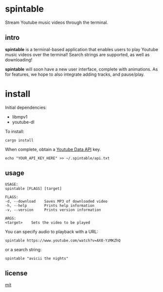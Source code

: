 # spintable

Stream Youtube music videos through the terminal.

## intro

__spintable__ is a terminal-based application that enables users to play Youtube music videos over the terminal! Search strings are supported, as well as downloading!

__spintable__ will soon have a new user interface, complete with animations. As for features, we hope to also integrate adding tracks, and pause/play.


# install

Initial dependencies:

* libmpv1
* youtube-dl

To install:

    cargo install

When complete, obtain a [Youtube Data API](https://developers.google.com/youtube/v3/) key.

    echo "YOUR_API_KEY_HERE" >> ~/.spintable/api.txt

## usage

    USAGE:
    spintable [FLAGS] [target]

    FLAGS:
    -d, --download    Saves MP3 of downloaded video
    -h, --help        Prints help information
    -v, --version     Prints version information

    ARGS:
    <target>    Sets the video to be played


You can specify audio to playback with a URL:

    spintable https://www.youtube.com/watch?v=AX8-YzMKZhQ

or a search string:

    spintable "avicii the nights"

## license

[mit](https://codemuch.tech/license.txt)
